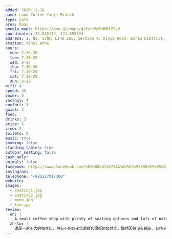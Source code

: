```yaml
---
added: 2020-11-18
name: Laoo Coffee Yanji Branch
type: Cafe
area: Daan
google_maps: https://goo.gl/maps/gxFyk95z9MMDtZSz9
coordinates: 25.035114, 121.555794
address: 1, No. 56號, Lane 265, Section 4, Xinyi Road, Da’an District, Taipei City, Taiwan 10692
station: Xinyi Anhe
hours:
  mon: 7:30-20
  tue: 7:30-20
  wed: 9-17
  thu: 7:30-20
  fri: 7:30-20
  sat: 7:30-20
  sun: 9-17
wifi: 4
speed: 35
power: 0
vacancy: 4
comfort: 3
quiet: 3
food:
drinks: 3
price: 5
view: 3
toilets: 2
music: true
smoking: false
standing_tables: true
outdoor_seating: false
cash_only: 
animals: false
facebook: https://www.facebook.com/%E8%80%81%E7%AA%A9%E5%92%96%E5%95%A1-%E5%BB%B6%E5%90%89%E5%BA%97-1067714496614986/
instagram: 
telephone: "+886227017360"
website: 
images:
  - seating1.jpg
  - seating2.jpg
  - menu.jpg
  - tea.jpg
review:
  en: |
    A small coffee shop with plenty of seating options and lots of natural light. It's not really the type of place I'd stay at for a longer period of time, especially since the seats are hard and there are no power outlets. But it has cheap drinks, friendly staff, and good WiFi, so it's definitely a decent option for a short work session if you're in the area.
  zh-tw: |
    這是一家不大的咖啡店，內有不同的座位選擇和很好的自然光。雖然因為沒有插座，且椅子比較硬，我沒有盤算在這裡久待，但它有很便宜的飲料、親切的店員和很好的WiFi，我覺得很適合推薦給急需在周邊找個地方工作的人。
---
```

